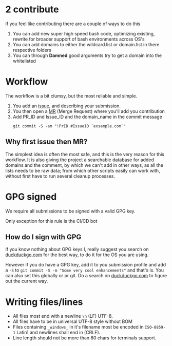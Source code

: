 # 2 contribute

If you feel like contributing there are a couple of ways to do this

1. You can add new super high speed bash code, optimizing existing, rewrite for 
    broader support of bash environments across OS's
1. You can add domains to either the wildcard.list or domain.list in there 
    respective folders
1. You can through **Damned** good arguments try to get a domain into the 
    whitelisted

# Workflow

The workflow is a bit clumsy, but the most reliable and simple.
1. You add an [issue](issues/new), and describing your submission.
1. You then open a [MR](/merge_requests/new) (Merge Request) where you'll add you contribution
1. Add PR_ID and Issue_ID and the domain_name in the commit message
   ```shell
   git commit -S -am "!PrID #IssueID `exsample.com`"
   ```

## Why first issue then MR?
The simplest idea is often the most safe, and this is the very reason for this 
workflow. It is also giving the project a searchable database for added domains
and the comment, by which we can't add in other ways, as all the lists needs to 
be raw data; from which other scripts easily can work with, without first have 
to run several cleanup processes.

# GPG signed
We require all submissions to be signed with a valid GPG key.

Only exception for this rule is the CI/CD bot

## How do I sign with GPG
If you know nothing about GPG keys I, really suggest you search on 
[duckduckgo.com](https://duckduckgo.com) for the best way, to do it for the OS you 
are using.

However if you do have a GPG key, add it to you submission profile and add a `-S`
to `git commit -S -m "Some very cool enhancements"` and that's is. You can also 
set this globally or pr git. Do a search on [duckduckgo.com](https://duckduckgo.com)
to figure out the current way.

# Writing files/lines
- All files most end with a newline `\n` (LF) UTF-8.
- All files have to be in universal UTF-8 style without BOM
- Files containing `_windows_` in it's filename most be encoded in `ISO-8859-1`
  Latin1 and newlines shall end in (CRLF).
- Line length should not be more than 80 chars for terminals support.
